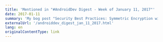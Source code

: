 ```yaml
---
title: 'Mentioned in "#AndroidDev Digest - Week of January 11, 2017"'
date: 2017-01-11
summary: 'My bog post "Security Best Practices: Symmetric Encryption with AES in Java and Android" was mentioned in the AndroidDev Digest newsletter.'
externalUrl: '/androiddev_digest_jan_11_2017.html'
lang: en
originalContentType: link
---
```

